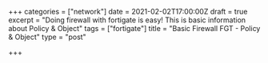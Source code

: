 +++
categories = ["network"]
date = 2021-02-02T17:00:00Z
draft = true
excerpt = "Doing firewall with fortigate is easy! This is basic information about Policy & Object"
tags = ["fortigate"]
title = "Basic Firewall FGT - Policy & Object"
type = "post"

+++
